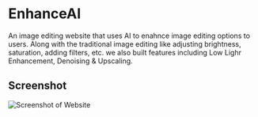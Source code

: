 <h1>EnhanceAI</h1>
An image editing website that uses AI to enahnce image editing options to users. Along with the traditional image editing like adjusting brightness, saturation, adding filters, etc. we also built features including Low Lighr Enhancement, Denoising & Upscaling.

<h2>Screenshot</h2>
<img src="Assets/Screenshot-1.png" alt="Screenshot of Website">

